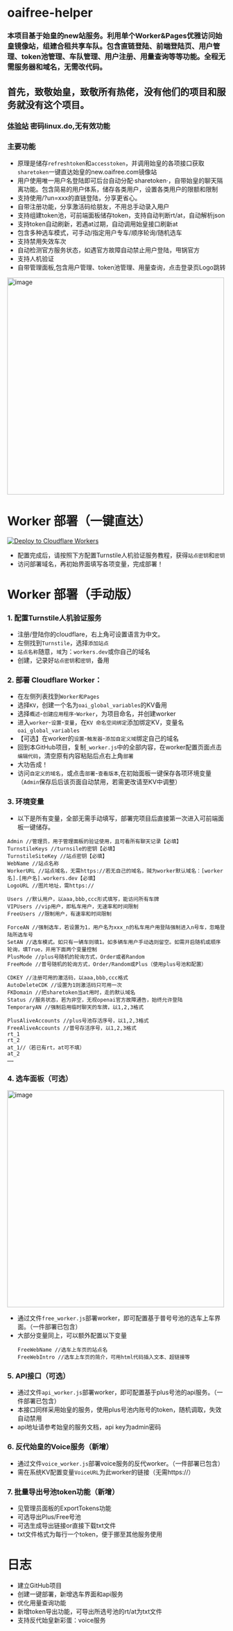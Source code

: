 # oaifree-helper
### 本项目基于始皇的new站服务。利用单个Worker&Pages优雅访问始皇镜像站，组建合租共享车队。包含直链登陆、前端登陆页、用户管理、token池管理、车队管理、用户注册、用量查询等等功能。全程无需服务器和域名，无需改代码。
## 首先，致敬始皇，致敬所有热佬，没有他们的项目和服务就没有这个项目。
### [体验站](https://oaifreehelper.haibara-ai.workers.dev) 密码linux.do,无有效功能
### 主要功能
   - 原理是储存`refreshtoken`和`accesstoken`，并调用始皇的各项接口获取`sharetoken`一键直达始皇的new.oaifree.com镜像站
   - 用户使用唯一用户名登陆即可后台自动分配·sharetoken·，自带始皇的聊天隔离功能。包含简易的用户体系，储存各类用户，设置各类用户的限额和限制
   - 支持使用/?un=xxx的直链登陆，分享更省心。
   - 自带注册功能，分享激活码给朋友，不用总手动录入用户
   - 支持组建token池，可前端面板储存token，支持自动判断rt/at，自动解析json
   - 支持token自动刷新，若遇at过期，自动调用始皇接口刷新at
   - 包含多种选车模式，可手动/指定用户专车/顺序轮询/随机选车
   - 支持禁用失效车次
   - 自动检测官方服务状态，如遇官方故障自动禁止用户登陆，甩锅官方
   - 支持人机验证
   - 自带管理面板,包含用户管理、token池管理、用量查询，点击登录页Logo跳转
   <img width="500" alt="image" src="https://github.com/jyx04/oaifree_helper/assets/166741903/3675a0bf-efd4-4cf3-a42b-4e96fab83bb2">

# Worker 部署（一键直达）
   [![Deploy to Cloudflare Workers](https://deploy.workers.cloudflare.com/button)](https://deploy.workers.cloudflare.com/?url=https://github.com/jyx04/oaifree_helper)
   - 配置完成后，请按照下方配置Turnstile人机验证服务教程，获得`站点密钥`和`密钥`
   - 访问部署域名，再初始界面填写各项变量，完成部署！
# Worker 部署（手动版）
### 1. 配置Turnstile人机验证服务
   - 注册/登陆你的cloudflare，右上角可设置语言为中文。
   - 左侧找到`Turnstile`，选择`添加站点`
   - `站点名称`随意，`域`为：`workers.dev`或你自己的域名
   - 创建，记录好`站点密钥`和`密钥`，备用
### 2. 部署 Cloudflare Worker：
   - 在左侧列表找到`Worker和Pages`
   - 选择`KV`，创建一个名为`oai_global_variables`的KV备用
   - 选择`概述`-`创建应用程序`-`Worker`，为项目命名，并创建worker
   - 进入`worker`-`设置`-`变量`，在`KV 命名空间绑定`添加绑定KV，变量名`oai_global_variables`
   - 【可选】在worker的`设置`-`触发器`-`添加自定义域`绑定自己的域名
   - 回到本GitHub项目，复制`_worker.js`中的全部内容，在worker配置页面点击 `编辑代码`，清空原有内容粘贴后点右上角`部署`
   - 大功告成！
   - 访问`自定义的域名`，或点击`部署`-`查看版本`,在初始面板一键保存各项环境变量（`Admin`保存后后该页面自动禁用，若需更改请至KV中调整）
### 3. 环境变量
   - 以下是所有变量，全部无需手动填写，部署完项目后直接第一次进入可前端面板一键储存。
```
Admin //管理员，用于管理面板的验证使用，且可看所有聊天记录【必填】
TurnstileKeys //turnsile的密钥【必填】
TurnstileSiteKey //站点密钥【必填】
WebName //站点名称
WorkerURL //站点域名，无需https://若无自己的域名，贼为worker默认域名：[worker名].[用户名].workers.dev【必填】
LogoURL //图片地址，需https://

Users //默认用户，以aaa,bbb,ccc形式填写，能访问所有车牌
VIPUsers //vip用户，即私车用户，无速率和时间限制
FreeUsers //限制用户，有速率和时间限制

ForceAN //强制选车，若设置为1，用户名为xxx_n的私车用户用登陆强制进入n号车，忽略登陆所选车号
SetAN //选车模式。如只有一辆车则填1。如多辆车用户手动选则留空。如需开启随机或顺序轮询，填True，并用下面两个变量控制
PlusMode //plus号随机的轮询方式，Order或者Random
FreeMode //普号随机的轮询方式，Order/Random或Plus（使用plus号池和配置）

CDKEY //注册可用的激活码，以aaa,bbb,ccc格式
AutoDeleteCDK //设置为1则激活码只可用一次
FKDomain //把sharetoken当at用时，走的默认域名
Status //服务状态，若为非空，无视openai官方故障通告，始终允许登陆
TemporaryAN //强制启用临时聊天的车牌，以1,2,3格式

PlusAliveAccounts //plus号池存活序号，以1,2,3格式
FreeAliveAccounts //普号存活序号，以1,2,3格式
rt_1
rt_2
at_1//（若已有rt，at可不填）
at_2
……
```
### 4. 选车面板（可选）
<img width="500" alt="image" src="https://github.com/jyx04/oaifree_helper/assets/166741903/d44a5290-ae04-4be2-affb-26447e4b8050">

   - 通过文件`free_worker.js`部署worker，即可配置基于普号号池的选车上车界面。（一件部署已包含）
   - 大部分变量同上，可以额外配置以下变量
     ```
     FreeWebName //选车上车页的站点名
     FreeWebIntro //选车上车页的简介，可用html代码插入文本、超链接等
     ```
### 5. API接口（可选）
   - 通过文件`api_worker.js`部署worker，即可配置基于plus号池的api服务。（一件部署已包含）
   - 本接口同样采用始皇的服务，使用plus号池内账号的token，随机调取，失效自动禁用
   - api地址请参考始皇的服务文档，api key为admin密码

### 6. 反代始皇的Voice服务（新增）
   - 通过文件`voice_worker.js`部署voice服务的反代worker。（一件部署已包含）
   - 需在系统KV配置变量`VoiceURL`为此worker的链接（无需https://）

### 7. 批量导出号池token功能（新增）
   - 见管理员面板的ExportTokens功能
   - 可选导出Plus/Free号池
   - 可选生成导出链接or直接下载txt文件
   - txt文件格式为每行一个token，便于挪至其他服务使用
     

# 日志
 - 建立GitHub项目
 - 创建一键部署，新增选车界面和api服务
 - 优化用量查询功能
 - 新增token导出功能，可导出所选号池的rt/at为txt文件
 - 支持反代始皇新彩蛋：voice服务
